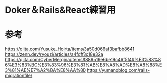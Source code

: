 # Doker＆Rails&React練習用


# 参考
https://qiita.com/Yusuke_Hoirta/items/3a50d066af3bafbb8641
https://zenn.dev/ryouzi/articles/a4fdff3c18e32a
https://qiita.com/CyberMergina/items/f889519e6be19c46f5f4#%E3%83%86%E3%83%BC%E3%83%96%E3%83%AB%E8%A8%AD%E8%A8%88%E3%81%AE%E7%A2%BA%E8%AA%8D
https://yumanoblog.com/rails-migrationfile/
